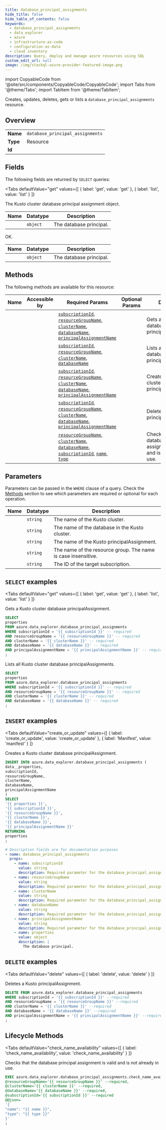 ```yaml
--- 
title: database_principal_assignments
hide_title: false
hide_table_of_contents: false
keywords:
  - database_principal_assignments
  - data_explorer
  - azure
  - infrastructure-as-code
  - configuration-as-data
  - cloud inventory
description: Query, deploy and manage azure resources using SQL
custom_edit_url: null
image: /img/stackql-azure-provider-featured-image.png
---
```


import CopyableCode from '@site/src/components/CopyableCode/CopyableCode';
import Tabs from '@theme/Tabs';
import TabItem from '@theme/TabItem';

Creates, updates, deletes, gets or lists a <code>database_principal_assignments</code> resource.

## Overview
<table><tbody>
<tr><td><b>Name</b></td><td><code>database_principal_assignments</code></td></tr>
<tr><td><b>Type</b></td><td>Resource</td></tr>
<tr><td><b>Id</b></td><td><CopyableCode code="azure.data_explorer.database_principal_assignments" /></td></tr>
</tbody></table>

## Fields

The following fields are returned by `SELECT` queries:

<Tabs
    defaultValue="get"
    values={[
        { label: 'get', value: 'get' },
        { label: 'list', value: 'list' }
    ]}
>
<TabItem value="get">

The Kusto cluster database principal assignment object.

<table>
<thead>
    <tr>
    <th>Name</th>
    <th>Datatype</th>
    <th>Description</th>
    </tr>
</thead>
<tbody>
<tr>
    <td><CopyableCode code="properties" /></td>
    <td><code>object</code></td>
    <td>The database principal.</td>
</tr>
</tbody>
</table>
</TabItem>
<TabItem value="list">

OK.

<table>
<thead>
    <tr>
    <th>Name</th>
    <th>Datatype</th>
    <th>Description</th>
    </tr>
</thead>
<tbody>
<tr>
    <td><CopyableCode code="properties" /></td>
    <td><code>object</code></td>
    <td>The database principal.</td>
</tr>
</tbody>
</table>
</TabItem>
</Tabs>

## Methods

The following methods are available for this resource:

<table>
<thead>
    <tr>
    <th>Name</th>
    <th>Accessible by</th>
    <th>Required Params</th>
    <th>Optional Params</th>
    <th>Description</th>
    </tr>
</thead>
<tbody>
<tr>
    <td><a href="#get"><CopyableCode code="get" /></a></td>
    <td><CopyableCode code="select" /></td>
    <td><a href="#parameter-subscriptionId"><code>subscriptionId</code></a>, <a href="#parameter-resourceGroupName"><code>resourceGroupName</code></a>, <a href="#parameter-clusterName"><code>clusterName</code></a>, <a href="#parameter-databaseName"><code>databaseName</code></a>, <a href="#parameter-principalAssignmentName"><code>principalAssignmentName</code></a></td>
    <td></td>
    <td>Gets a Kusto cluster database principalAssignment.</td>
</tr>
<tr>
    <td><a href="#list"><CopyableCode code="list" /></a></td>
    <td><CopyableCode code="select" /></td>
    <td><a href="#parameter-subscriptionId"><code>subscriptionId</code></a>, <a href="#parameter-resourceGroupName"><code>resourceGroupName</code></a>, <a href="#parameter-clusterName"><code>clusterName</code></a>, <a href="#parameter-databaseName"><code>databaseName</code></a></td>
    <td></td>
    <td>Lists all Kusto cluster database principalAssignments.</td>
</tr>
<tr>
    <td><a href="#create_or_update"><CopyableCode code="create_or_update" /></a></td>
    <td><CopyableCode code="insert" /></td>
    <td><a href="#parameter-subscriptionId"><code>subscriptionId</code></a>, <a href="#parameter-resourceGroupName"><code>resourceGroupName</code></a>, <a href="#parameter-clusterName"><code>clusterName</code></a>, <a href="#parameter-databaseName"><code>databaseName</code></a>, <a href="#parameter-principalAssignmentName"><code>principalAssignmentName</code></a></td>
    <td></td>
    <td>Creates a Kusto cluster database principalAssignment.</td>
</tr>
<tr>
    <td><a href="#delete"><CopyableCode code="delete" /></a></td>
    <td><CopyableCode code="delete" /></td>
    <td><a href="#parameter-subscriptionId"><code>subscriptionId</code></a>, <a href="#parameter-resourceGroupName"><code>resourceGroupName</code></a>, <a href="#parameter-clusterName"><code>clusterName</code></a>, <a href="#parameter-databaseName"><code>databaseName</code></a>, <a href="#parameter-principalAssignmentName"><code>principalAssignmentName</code></a></td>
    <td></td>
    <td>Deletes a Kusto principalAssignment.</td>
</tr>
<tr>
    <td><a href="#check_name_availability"><CopyableCode code="check_name_availability" /></a></td>
    <td><CopyableCode code="exec" /></td>
    <td><a href="#parameter-resourceGroupName"><code>resourceGroupName</code></a>, <a href="#parameter-clusterName"><code>clusterName</code></a>, <a href="#parameter-databaseName"><code>databaseName</code></a>, <a href="#parameter-subscriptionId"><code>subscriptionId</code></a>, <a href="#parameter-name"><code>name</code></a>, <a href="#parameter-type"><code>type</code></a></td>
    <td></td>
    <td>Checks that the database principal assignment is valid and is not already in use.</td>
</tr>
</tbody>
</table>

## Parameters

Parameters can be passed in the `WHERE` clause of a query. Check the [Methods](#methods) section to see which parameters are required or optional for each operation.

<table>
<thead>
    <tr>
    <th>Name</th>
    <th>Datatype</th>
    <th>Description</th>
    </tr>
</thead>
<tbody>
<tr id="parameter-clusterName">
    <td><CopyableCode code="clusterName" /></td>
    <td><code>string</code></td>
    <td>The name of the Kusto cluster.</td>
</tr>
<tr id="parameter-databaseName">
    <td><CopyableCode code="databaseName" /></td>
    <td><code>string</code></td>
    <td>The name of the database in the Kusto cluster.</td>
</tr>
<tr id="parameter-principalAssignmentName">
    <td><CopyableCode code="principalAssignmentName" /></td>
    <td><code>string</code></td>
    <td>The name of the Kusto principalAssignment.</td>
</tr>
<tr id="parameter-resourceGroupName">
    <td><CopyableCode code="resourceGroupName" /></td>
    <td><code>string</code></td>
    <td>The name of the resource group. The name is case insensitive.</td>
</tr>
<tr id="parameter-subscriptionId">
    <td><CopyableCode code="subscriptionId" /></td>
    <td><code>string</code></td>
    <td>The ID of the target subscription.</td>
</tr>
</tbody>
</table>

## `SELECT` examples

<Tabs
    defaultValue="get"
    values={[
        { label: 'get', value: 'get' },
        { label: 'list', value: 'list' }
    ]}
>
<TabItem value="get">

Gets a Kusto cluster database principalAssignment.

```sql
SELECT
properties
FROM azure.data_explorer.database_principal_assignments
WHERE subscriptionId = '{{ subscriptionId }}' -- required
AND resourceGroupName = '{{ resourceGroupName }}' -- required
AND clusterName = '{{ clusterName }}' -- required
AND databaseName = '{{ databaseName }}' -- required
AND principalAssignmentName = '{{ principalAssignmentName }}' -- required
;
```
</TabItem>
<TabItem value="list">

Lists all Kusto cluster database principalAssignments.

```sql
SELECT
properties
FROM azure.data_explorer.database_principal_assignments
WHERE subscriptionId = '{{ subscriptionId }}' -- required
AND resourceGroupName = '{{ resourceGroupName }}' -- required
AND clusterName = '{{ clusterName }}' -- required
AND databaseName = '{{ databaseName }}' -- required
;
```
</TabItem>
</Tabs>


## `INSERT` examples

<Tabs
    defaultValue="create_or_update"
    values={[
        { label: 'create_or_update', value: 'create_or_update' },
        { label: 'Manifest', value: 'manifest' }
    ]}
>
<TabItem value="create_or_update">

Creates a Kusto cluster database principalAssignment.

```sql
INSERT INTO azure.data_explorer.database_principal_assignments (
data__properties,
subscriptionId,
resourceGroupName,
clusterName,
databaseName,
principalAssignmentName
)
SELECT 
'{{ properties }}',
'{{ subscriptionId }}',
'{{ resourceGroupName }}',
'{{ clusterName }}',
'{{ databaseName }}',
'{{ principalAssignmentName }}'
RETURNING
properties
;
```
</TabItem>
<TabItem value="manifest">

```yaml
# Description fields are for documentation purposes
- name: database_principal_assignments
  props:
    - name: subscriptionId
      value: string
      description: Required parameter for the database_principal_assignments resource.
    - name: resourceGroupName
      value: string
      description: Required parameter for the database_principal_assignments resource.
    - name: clusterName
      value: string
      description: Required parameter for the database_principal_assignments resource.
    - name: databaseName
      value: string
      description: Required parameter for the database_principal_assignments resource.
    - name: principalAssignmentName
      value: string
      description: Required parameter for the database_principal_assignments resource.
    - name: properties
      value: object
      description: |
        The database principal.
```
</TabItem>
</Tabs>


## `DELETE` examples

<Tabs
    defaultValue="delete"
    values={[
        { label: 'delete', value: 'delete' }
    ]}
>
<TabItem value="delete">

Deletes a Kusto principalAssignment.

```sql
DELETE FROM azure.data_explorer.database_principal_assignments
WHERE subscriptionId = '{{ subscriptionId }}' --required
AND resourceGroupName = '{{ resourceGroupName }}' --required
AND clusterName = '{{ clusterName }}' --required
AND databaseName = '{{ databaseName }}' --required
AND principalAssignmentName = '{{ principalAssignmentName }}' --required
;
```
</TabItem>
</Tabs>


## Lifecycle Methods

<Tabs
    defaultValue="check_name_availability"
    values={[
        { label: 'check_name_availability', value: 'check_name_availability' }
    ]}
>
<TabItem value="check_name_availability">

Checks that the database principal assignment is valid and is not already in use.

```sql
EXEC azure.data_explorer.database_principal_assignments.check_name_availability 
@resourceGroupName='{{ resourceGroupName }}' --required, 
@clusterName='{{ clusterName }}' --required, 
@databaseName='{{ databaseName }}' --required, 
@subscriptionId='{{ subscriptionId }}' --required 
@@json=
'{
"name": "{{ name }}", 
"type": "{{ type }}"
}'
;
```
</TabItem>
</Tabs>
